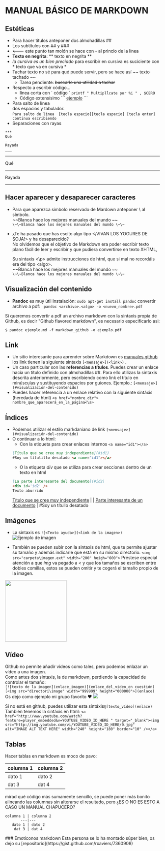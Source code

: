 # MANUAL BÁSICO DE MARKDOWN

## Estéticas
 - Para hacer títulos anteponer dos almohadillas \##
 - Los subtítulos con \## y \###
 - <--- este punto tan molón se hace con \- al princio de la línea
 - **Texto en negrita**:  \** texto en negrita \**
 - *la cursiva es un bien preciado* para escribir en cursiva es suciciente con  \* texto que va en cursiva \*
 - Tachar texto no sé para qué puede servir, pero se hace así \~~ texto tachado \~~
   - Tarea pendiente: ~~buscarle una utilidad a tachar~~
 - Respecto a escribir código... 
   - línea corta con \` código \`  `printf " Multiplĺcate por %i " , $CERO `
   - Código extensísimo  \`\`\` [ejemplo](#tablas) \`\`\` 
  - Para salto de línea  
  dos espacios y tabulador.  
  `Para salto de línea  [tecla espacio][tecla espacio] [tecla enter] continua escribiendo`
  - Separaciones con rayas 
  ```
  ***
  Qué
  - - -
  Rayada
  ___
  ```
 ***
 Qué
 - - -
 Rayada
 ___
 
 
## Hacer aparecer y desaparecer caracteres

 - Para que aparezca símbolo reservado de Mardown anteponer \ al símbolo. 
  <br />	\~\~Blanca hace los mejores manuales del mundo \~\~ 
  <br />	`\~\~Blanca hace los mejores manuales del mundo \~\~ `
  
 - ¿Te ha pasado que has escito algo tipo \<¡VIVAN LOS YOGURES DE SOJA!\> y ha desaparecido?  
 No olvidemos que el objetivo de Markdown era poder escribir texto plano fácil de leer y escribir y que pudiera convertirse en texto XHTML, <p> Su sintaxis <\p> admite instrucciones de html, que si mal no recordáis era del tipo \<algo\>.
	  <br />	\~\~Blanca hace los mejores manuales del mundo \~\~ 
  <br />	`\~\~Blanca hace los mejores manuales del mundo \~\~ `
  

## Visualización del contenido
- **Pandoc** es muy útil
 Instalación:  `sudo apt-get install pandoc`
 convertir archivo a pdf:  ` pandoc <archivo>.<algo> -o <nuevo_nombre>.pdf`

Si queremos convertir a pdf un archivo markdown con la sintaxis propia de Github,
es decir "Github flavored markdown", es necesario especificarlo asi:

```console
$ pandoc ejemplo.md -f markdown_github -o ejemplo.pdf
```


## Link
- Un sitio interesante para aprender sobre Markdown es [manuales github](https://help.github.com/articles/basic-writing-and-formatting-syntax/#links)
los link tienen la siguiente sintaxis `[<mensaje>](<link>).`
- Un caso particular son las **referencias a títulos**. Puedes crear un enlace hacia un título
definido con almohadillas \##. Para ello utilizas la sintaxis descrita anteriormente, pero
escribiendo como link el título en minúsculas y sustituyendo espacios por guiones.
Ejemplo.: `[<mensaje>](#visualización-del-contenido) `
- Puedes hacer referencia  a un enlace relativo con la siguiente sintáxis (heredada de html)
`<a href="nombre_dir"> nombre_que_aparecerá_en_la_página<\a> `  

## Índices  
- Podemos utilizar el estilo markdaniano de link `[<mensaje>](#visualización-del-contenido) `  
- O continuar a lo html: 
  - Con la etiqueta para crear enlaces internos  `<a name="id1"></a>`
  ```md
  [Título que se cree muy independiente](#id1)
  #Soy un títulillo desatado <a name="id1"></a>
  ```
  - O la etiqueta *div* que se utiliza para crear secciones dentro de un texto en html  
  ```md
  [La parte interesante del documento](#id2)
  <div id='id2' />
  Texto aburrido
  ```  
    [Título que se cree muy independiente](#id1)
	|
	|
	[Parte interesante de un documento](#id2)
	|
  #Soy un títullo desatado <a name="id1"></a>
## Imágenes

- La sintaxis es `![<Texto ayuda>](<link de la imagen>) `
 ![Ejemplo de imagen](https://media.giphy.com/media/aRmAPxula4i7C/giphy.gif)
 
- También se pueden subir con la sintaxis de html, que te permite ajustar su tamaño y además indicarle que está en su mismo directorio. `<img src="carpeta\imagen.ext" width="200" heigh="600">` 
Préstese especial atención a que *img* va pegado a < y que los tamaños se escriben entre dobles comillas, estos se pueden omitir y te cogerá el tamaño propio de la imagen. 
<img src="media\haskell.png" width="200" heigh="200">  

## Vídeo 

Github no permite añadir vídeos como tales, pero podemos enlazar un vídeo a una imagen.  
Como antes dos sintaxis, la de markdown, perdiendo la capacidad de controlar el tamaño:  
`[![texto de la imagen](enlace_imagen)](enlace_del_video_en cuestión)`  
`[<img src="directori\image" width="999999" height="000000">](enlace)`  
Os dejo como ejemplo mi grupo favorito :heart:
[<img src="media\vetusta.jpeg">](https://www.youtube.com/watch?v=6EGCURYvBhw)

Si no está en github, puedes utilizar esta sintáxis`@[texto_vídeo](enlace)`  
También tenemos la sintáxis en html:
 `<a href="http://www.youtube.com/watch?feature=player_embedded&v=YOUTUBE_VIDEO_ID_HERE
" target="_blank"><img src="http://img.youtube.com/vi/YOUTUBE_VIDEO_ID_HERE/0.jpg" 
alt="IMAGE ALT TEXT HERE" width="240" height="180" border="10" /></a>`

## Tablas

Hacer tablas en markdown es moco de pavo:

columna 1 | columna 2
---|---
dato 1 | dato 2
dat 3 | dat 4

mirad qué código más sumamente sencillo, se puede poner más bonito alineando las columnas sin alterarse el resultado, pero ¿ES O NO ES ESTO A CASO UN MANUAL CHAPUCERO?
```
columna 1 | columna 2
       ---|---
   dato 1 | dato 2
    dat 3 | dat 4
``` 
<div id='id2' />
### Emoticonos markdown  
Esta persona se lo ha montado súper bien, os dejo su [repositorio](https://gist.github.com/rxaviers/7360908) 
